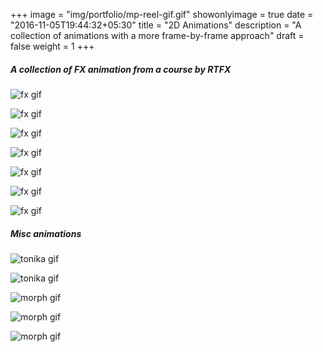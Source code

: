 +++
image = "img/portfolio/mp-reel-gif.gif"
showonlyimage = true
date = "2016-11-05T19:44:32+05:30"
title = "2D Animations"
description = "A collection of animations with a more frame-by-frame approach"
draft = false
weight = 1
+++

##### A collection of FX animation from a course by RTFX
![fx gif](/img/portfolio/fx-liquid-01.gif)  

![fx gif](/img/portfolio/fx-liquid-02.gif)  

![fx gif](/img/portfolio/fx-fire-01.gif)  

![fx gif](/img/portfolio/fx-smoke-01.gif)  

![fx gif](/img/portfolio/fx-electricity-01.gif)  

![fx gif](/img/portfolio/fx-electricity-02.gif)  

![fx gif](/img/portfolio/fx-electricity-03.gif)

##### Misc animations
![tonika gif](/img/portfolio/tonika-flag.gif)

![tonika gif](/img/portfolio/tonika-fish.gif)

![morph gif](/img/portfolio/mp-reel-gif.gif)  

![morph gif](/img/portfolio/mp-lesson-04-gif.gif) 

![morph gif](/img/portfolio/mp-effects-gif.gif) 
